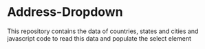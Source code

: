 # Address-Dropdown
This repository contains the data of countries, states and cities and javascript code to read this data and populate the select element
